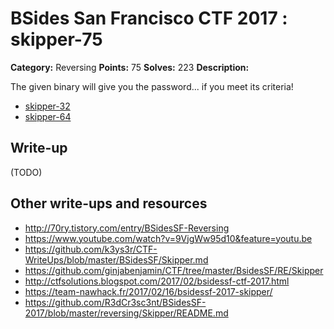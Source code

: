 # BSides San Francisco CTF 2017 : skipper-75

**Category:** Reversing
**Points:** 75
**Solves:** 223
**Description:**

The given binary will give you the password... if you meet its criteria!

* [skipper-32](skipper-32)
* [skipper-64](skipper-64)

## Write-up

(TODO)

## Other write-ups and resources

* http://70ry.tistory.com/entry/BSidesSF-Reversing
* https://www.youtube.com/watch?v=9VjgWw95d10&feature=youtu.be
* https://github.com/k3ys3r/CTF-WriteUps/blob/master/BSidesSF/Skipper.md
* https://github.com/ginjabenjamin/CTF/tree/master/BsidesSF/RE/Skipper
* http://ctfsolutions.blogspot.com/2017/02/bsidessf-ctf-2017.html
* https://team-nawhack.fr/2017/02/16/bsidessf-2017-skipper/
* https://github.com/R3dCr3sc3nt/BSidesSF-2017/blob/master/reversing/Skipper/README.md
